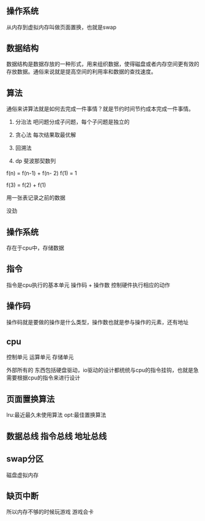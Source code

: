 # 
## 操作系统

从内存到虚拟内存叫做页面置换，也就是swap

## 数据结构
数据结构是数据存放的一种形式，用来组织数据，使得磁盘或者内存空间更有效的存放数据。通俗来说就是提高空间的利用率和数据的查找速度。

## 算法

通俗来讲算法就是如何去完成一件事情？就是节约时间节约成本完成一件事情。

1. 分治法
吧问题分成子问题，每个子问题是独立的

2. 贪心法
每次结果取最优解

3. 回溯法

4. dp
斐波那契数列

f(n) = f(n-1) + f(n- 2)
f(1) = 1

f(3) = f(2) + f(1)

用一张表记录之前的数据 


没劲


## 操作系统

存在于cpu中，存储数据

## 指令

指令是cpu执行的基本单元
操作码 + 操作数 
控制硬件执行相应的动作

## 操作码

操作码就是要做的操作是什么类型，操作数也就是参与操作的元素，还有地址

## cpu

控制单元
运算单元
存储单元

外部所有的 东西包括硬盘驱动，io驱动的设计都统统与cpu的指令挂钩，也就是急需要根据cpu的指令来进行设计

## 页面置换算法
lru:最近最久未使用算法
opt:最佳置换算法 

## 数据总线 指令总线 地址总线

## swap分区
磁盘虚拟内存

## 缺页中断
所以内存不够的时候玩游戏 游戏会卡

